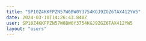 ```yaml
---
title: "SP10Z4KKFPZN57W6BW0Y3754KGJ9ZGZ6TAX412YW5"
date: 2024-03-10T14:26:43.840Z
user: SP10Z4KKFPZN57W6BW0Y3754KGJ9ZGZ6TAX412YW5
layout: "users"
---
```

    